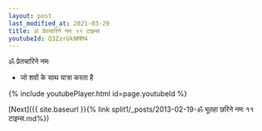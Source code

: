 ```yaml
---
layout: post
last_modified_at: 2021-03-29
title: ॐ प्रेतचारिने नमः ११ टाइम्स
youtubeId: Q3ZzrUkNMM4
---
```

 
 
 ॐ प्रेतचारिने नमः  
 
 -  जो शवों के साथ यात्रा करता है 
 
  
 
  
 
 
 
 
 
 


{% include youtubePlayer.html id=page.youtubeId %}
 
[Next]({{ site.baseurl }}{% link  split1/_posts/2013-02-19-ॐ भूतहा छरिने नमः ११ टाइम्स.md%})
 
